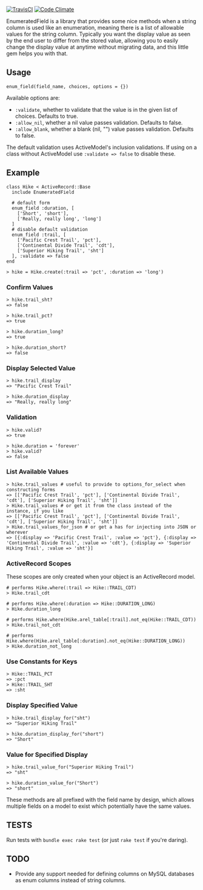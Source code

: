 [![TravisCI](https://secure.travis-ci.org/sportngin/enumerated_field.png "TravisCI")](http://travis-ci.org/sportngin/enumerated_field "Travis-CI EnumeratedField")
[![Code Climate](https://codeclimate.com/github/sportngin/enumerated_field.png)](https://codeclimate.com/github/sportngin/enumerated_field)

EnumeratedField is a library that provides some nice methods when a
string column is used like an enumeration, meaning there is a list of
allowable values for the string column. Typically you want the display
value as seen by the end user to differ from the stored value, allowing
you to easily change the display value at anytime without migrating
data, and this little gem helps you with that.

## Usage

    enum_field(field_name, choices, options = {})

Available options are:

* `:validate`, whether to validate that the value is in the given list
  of choices. Defaults to true.
* `:allow_nil`, whether a nil value passes validation. Defaults to
  false.
* `:allow_blank`, whether a blank (nil, "") value passes validation.
  Defaults to false.

The default validation uses ActiveModel's inclusion validations. If
using on a class without ActiveModel use `:validate => false` to disable
these.

## Example

    class Hike < ActiveRecord::Base
      include EnumeratedField

      # default form
      enum_field :duration, [
        ['Short', 'short'],
        ['Really, really long', 'long']
      ]
      # disable default validation
      enum_field :trail, [
        ['Pacific Crest Trail', 'pct'],
        ['Continental Divide Trail', 'cdt'],
        ['Superior Hiking Trail', 'sht']
      ], :validate => false
    end

    > hike = Hike.create(:trail => 'pct', :duration => 'long')

### Confirm Values

    > hike.trail_sht?
    => false

    > hike.trail_pct?
    => true

    > hike.duration_long?
    => true

    > hike.duration_short?
    => false

### Display Selected Value

    > hike.trail_display
    => "Pacific Crest Trail"

    > hike.duration_display
    => "Really, really long"

### Validation

    > hike.valid?
    => true

    > hike.duration = 'forever'
    > hike.valid?
    => false

### List Available Values

    > hike.trail_values # useful to provide to options_for_select when constructing forms
    => [['Pacific Crest Trail', 'pct'], ['Continental Divide Trail', 'cdt'], ['Superior Hiking Trail', 'sht']]
    > Hike.trail_values # or get it from the class instead of the instance, if you like
    => [['Pacific Crest Trail', 'pct'], ['Continental Divide Trail', 'cdt'], ['Superior Hiking Trail', 'sht']]
    > Hike.trail_values_for_json # or get a has for injecting into JSON or wherever
    => [{:display => 'Pacific Crest Trail', :value => 'pct'}, {:display => 'Continental Divide Trail', :value => 'cdt'}, {:display => 'Superior Hiking Trail', :value => 'sht'}]

### ActiveRecord Scopes

These scopes are only created when your object is an ActiveRecord model.

    # performs Hike.where(:trail => Hike::TRAIL_CDT)
    > Hike.trail_cdt

    # performs Hike.where(:duration => Hike::DURATION_LONG)
    > Hike.duration_long

    # performs Hike.where(Hike.arel_table[:trail].not_eq(Hike::TRAIL_CDT))
    > Hike.trail_not_cdt

    # performs Hike.where(Hike.arel_table[:duration].not_eq(Hike::DURATION_LONG))
    > Hike.duration_not_long

### Use Constants for Keys

    > Hike::TRAIL_PCT
    => :pct
    > Hike::TRAIL_SHT
    => :sht

### Display Specified Value

    > hike.trail_display_for("sht")
    => "Superior Hiking Trail"

    > hike.duration_display_for("short")
    => "Short"

### Value for Specified Display

    > hike.trail_value_for("Superior Hiking Trail")
    => "sht"

    > hike.duration_value_for("Short")
    => "short"

These methods are all prefixed with the field name by design, which
allows multiple fields on a model to exist which potentially have the
same values.

## TESTS

Run tests with `bundle exec rake test` (or just `rake test` if you're
daring).

## TODO

* Provide any support needed for defining columns on MySQL databases as enum columns instead of string columns.

